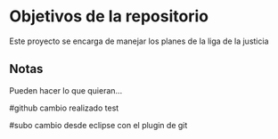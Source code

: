 # Objetivos de la repositorio

Este proyecto se encarga de manejar los planes de la liga de la justicia


## Notas
Pueden hacer lo que quieran...

#github
cambio realizado test

#subo cambio desde eclipse con el plugin de git

